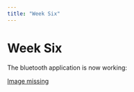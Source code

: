 ```yaml
---
title: "Week Six"
---
```


# Week Six

The bluetooth application is now working:

[Image missing](https://github.com/kpalok/blob/Digifab/gh-pages/Images/BluetoothDemo.gif)
